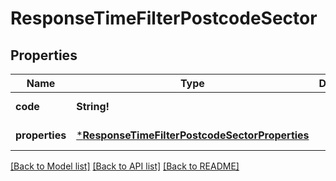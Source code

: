 # ResponseTimeFilterPostcodeSector

## Properties
Name | Type | Description | Notes
------------ | ------------- | ------------- | -------------
**code** | **String!** |  | [default to null]
**properties** | [***ResponseTimeFilterPostcodeSectorProperties**](ResponseTimeFilterPostcodeSectorProperties.md) |  | [default to null]

[[Back to Model list]](../README.md#documentation-for-models) [[Back to API list]](../README.md#documentation-for-api-endpoints) [[Back to README]](../README.md)


